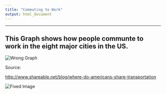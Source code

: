 ```yaml
---
title: "Commuting to Work"
output: html_document
---
```


---
This Graph shows how people communte to work in the eight major cities in the US.
---

![Wrong Graph](https://github.com/lfawaz/edav/blob/gh-pages/commuting_to_work-diagram.jpg?raw=true)

Source:

http://www.shareable.net/blog/where-do-americans-share-transportation

![Fixed Image](https://github.com/lfawaz/edav/blob/gh-pages/Right%20Graph.JPG?raw=true)

